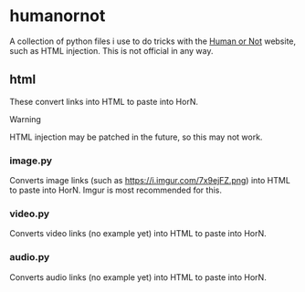 # humanornot

A collection of python files i use to do tricks with the [Human or Not](https://humanornot.ai) website, such as HTML injection.
This is not official in any way.


## html

These convert links into HTML to paste into HorN.
> [!WARNING]
> HTML injection may be patched in the future, so this may not work.

### image.py

Converts image links (such as https://i.imgur.com/7x9ejFZ.png) into HTML to paste into HorN.
Imgur is most recommended for this.

### video.py

Converts video links (no example yet) into HTML to paste into HorN.

### audio.py

Converts audio links (no example yet) into HTML to paste into HorN.
